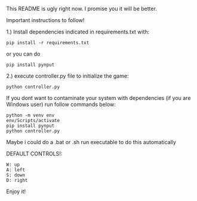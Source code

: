 This README is ugly right now. I promise you it will be better.

Important instructions to follow!

1.) Install dependencies indicated in requirements.txt with:

    pip install -r requirements.txt

or you can do

    
    pip install pynput

2.) execute controller.py file to initialize the game:

    python controller.py


If you dont want to contaminate your system with dependencies (if you are Windows user) run follow commands below:

    python -m venv env
    env/Scripts/activate
    pip install pynput
    python controller.py
Maybe i could do a .bat or .sh run executable to do this automatically

DEFAULT CONTROLS!: 

    W: up
    A: left
    S: down
    D: right

Enjoy it! 
